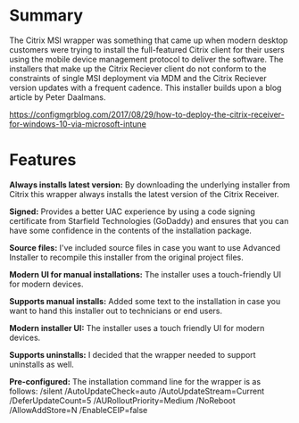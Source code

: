 # Summary
The Citrix MSI wrapper was something that came up when modern desktop customers were trying to install the full-featured Citrix client for their users using the mobile device management protocol to deliver the software. The installers that make up the Citrix Reciever client do not conform to the constraints of single MSI deployment via MDM and the Citrix Reciever version updates with a frequent cadence. This installer builds upon a blog article by Peter Daalmans.

https://configmgrblog.com/2017/08/29/how-to-deploy-the-citrix-receiver-for-windows-10-via-microsoft-intune

# Features

**Always installs latest version:**
By downloading the underlying installer from Citrix this wrapper always installs the latest version of the Citrix Receiver.

**Signed:**
Provides a better UAC experience by using a code signing certificate from Starfield Technologies (GoDaddy) and ensures that you can have some confidence in the contents of the installation package.

**Source files:**
I've included source files in case you want to use Advanced Installer to recompile this installer from the original project files.

**Modern UI for manual installations:**
The installer uses a touch-friendly UI for modern devices.

**Supports manual installs:**
Added some text to the installation in case you want to hand this installer out to technicians or end users.

**Modern installer UI:**
The installer uses a touch friendly UI for modern devices.

**Supports uninstalls:**
I decided that the wrapper needed to support uninstalls as well.

**Pre-configured:**
The installation command line for the wrapper is as follows:
/silent /AutoUpdateCheck=auto /AutoUpdateStream=Current /DeferUpdateCount=5 /AURolloutPriority=Medium /NoReboot /AllowAddStore=N /EnableCEIP=false
